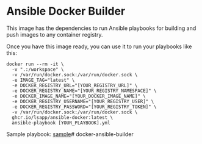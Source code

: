 # Ansible Docker Builder

This image has the dependencies to run Ansible playbooks for building and push images to any container registry.

Once you have this image ready, you can use it to run your playbooks like this:
```shell
docker run --rm -it \
  -v ".:/workspace" \
  -v /var/run/docker.sock:/var/run/docker.sock \
  -e IMAGE_TAG="latest" \
  -e DOCKER_REGISTRY_URL="[YOUR_REGISTRY_URL]" \
  -e DOCKER_REGISTRY_NAME="[YOUR_REGISTRY_NAMESPACE]" \
  -e DOCKER_IMAGE_NAME="[YOUR_DOCKER_IMAGE_NAME]" \
  -e DOCKER_REGISTRY_USERNAME="[YOUR_REGISTRY_USER]" \
  -e DOCKER_REGISTRY_PASSWORD="[YOUR_REGISTRY_TOKEN]" \
  -v /var/run/docker.sock:/var/run/docker.sock \
  ghcr.io/lsapp/ansible-docker:latest \
  ansible-playbook [YOUR_PLAYBOOK].yml
```

Sample playbook: [sample](build_and_push.yml)# docker-ansible-builder
